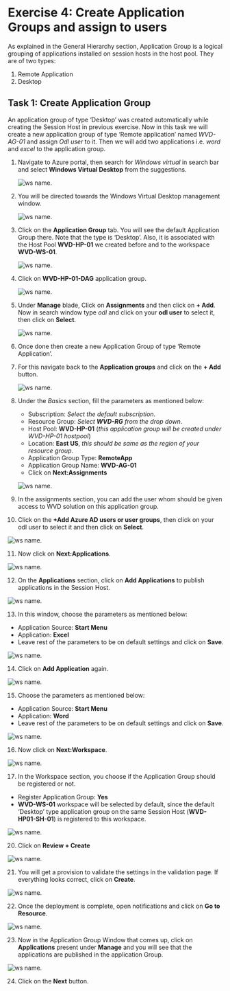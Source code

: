 # **Exercise 4: Create Application Groups and assign to users** 

As explained in the General Hierarchy section, Application Group is a logical grouping of applications installed on session hosts in the host pool. They are of two types: 

1. Remote Application 
2. Desktop 

## **Task 1: Create Application Group**

An application group of type ‘Desktop’ was created automatically while creating the Session Host in previous exercise. Now in this task we will create a new application group of type ‘Remote application’ named *WVD-AG-01* and assign *Odl user* to it. Then we will add two applications i.e. *word* and *excel* to the application group.

1. Navigate to Azure portal, then search for *Windows virtual* in search bar and select **Windows Virtual Desktop** from the suggestions.

   ![ws name.](media/a109.png)


2. You will be directed towards the Windows Virtual Desktop management window.  

   ![ws name.](media/64.png)


3. Click on the **Application Group** tab. You will see the default Application Group there. Note that the type is ‘Desktop’. Also, it is associated with the Host Pool **WVD-HP-01** we created before and to the workspace **WVD-WS-01**. 

   ![ws name.](media/23.png)
   
   
4. Click on **WVD-HP-01-DAG** application group.

   ![ws name.](media/91.png)
   
   
5. Under **Manage** blade, Click on **Assignments** and then click on **+ Add**. Now in search window type *odl* and click on your **odl user** to select it, then click on **Select**.

   ![ws name.](media/90.png)   
   
6. Once done then create a new Application Group of type ‘Remote Application’.

7. For this navigate back to the **Application groups** and click on the **+ Add** button. 

   ![ws name.](media/a18.png)


8. Under the *Basics* section, fill the parameters as mentioned below: 

      - Subscription: *Select the default subscription*.
      - Resource Group: *Select **WVD-RG** from the drop down*.
      - Host Pool: **WVD-HP-01** (*this application group will be created under WVD-HP-01 hostpool*)
      - Location: **East US**, *this should be same as the region of your resource group*.
      - Application Group Type: **RemoteApp** 
      - Application Group Name: **WVD-AG-01**
      - Click on **Next:Assignments**

   ![ws name.](media/72.png)

9. In the assignments section, you can add the user whom should be given access to WVD solution on this application group. 

10. Click on the **+Add Azure AD users or user groups**, then click on your odl user to select it and then click on **Select**.

   ![ws name.](media/88.png)


11. Now click on **Next:Applications**. 

   ![ws name.](media/75.png)


12. On the **Applications** section, click on **Add Applications** to publish applications in the Session Host. 

   ![ws name.](media/76.png)


13. In this window, choose the parameters as mentioned below: 

   - Application Source: **Start Menu**    
   - Application: **Excel**
   - Leave rest of the parameters to be on default settings and click on **Save**.
   
   ![ws name.](media/a34.png)
 
14. Click on **Add Application** again. 

   ![ws name.](media/31.png)

15. Choose the parameters as mentioned below: 

   - Application Source: **Start Menu**    
   - Application: **Word**   
   - Leave rest of the parameters to be on default settings and click on **Save**.

   ![ws name.](media/77.png)

16. Now click on **Next:Workspace**. 

   ![ws name.](media/78.png)

17. In the Workspace section, you choose if the Application Group should be registered or not.  

   - Register Application Group: **Yes**
   - **WVD-WS-01** workspace will be selected by default, since the default ‘Desktop’ type application group on the same Session Host (**WVD-HP01-SH-01**) is registered to this workspace.

   ![ws name.](media/79.png)

20. Click on **Review + Create**

   ![ws name.](media/35.png)


21. You will get a provision to validate the settings in the validation page. If everything looks correct, click on **Create**. 

   ![ws name.](media/80.png)


22. Once the deployment is complete, open notifications and click on **Go to Resource**. 

   ![ws name.](media/81.png)


23. Now in the Application Group Window that comes up, click on **Applications** present under **Manage** and you will see that the applications are published in the application Group. 

   ![ws name.](media/82.png)

24. Click on the **Next** button.
